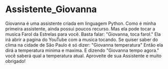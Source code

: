 # Assistente_Giovanna
Giovanna é uma assistente criada em linguagem Python.
Como é minha primeira assistente, ainda possui poucos recurso.
Mas ela pode tocar a musica Farol da Estrelas para você. Basta falar: "Giovanna, toca farol."
Ela irá abrir a pagina do YouTube com a musica tocando.
Se quiser saber do clima na cidade de Sâo Paulo é só dizer: "Giovanna temperatura"
Então ela dirá a temperatura minima e maxima.
E dizendo "Giovanna tempo agora." você saberá qual a temperatura atual.
Aproveite de sua Assistente e muito obrigado!
